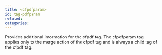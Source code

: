 ```yaml
---
title: <cfpdfparam>
id: tag-pdfparam
related:
categories:
---
```


Provides additional information for the cfpdf tag. The cfpdfparam tag applies only to the merge action of the cfpdf tag and is always a child tag of the cfpdf tag.